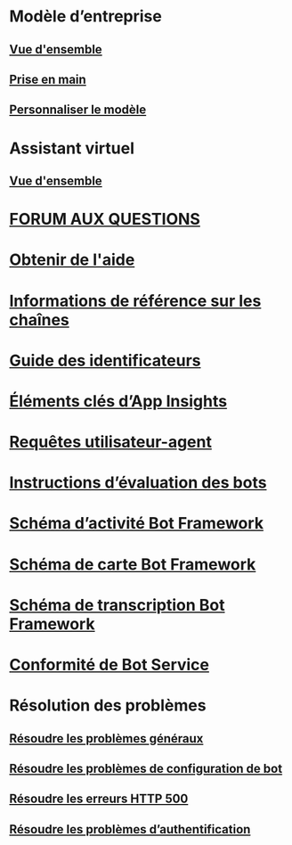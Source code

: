 # Modèle d’entreprise
## [Vue d'ensemble](../v4sdk/bot-builder-enterprise-template-overview.md)
## [Prise en main](../v4sdk/bot-builder-enterprise-template-getting-started.md)
## [Personnaliser le modèle](../v4sdk/bot-builder-enterprise-template-customize.md)
# Assistant virtuel 
## [Vue d'ensemble](../v4sdk/bot-builder-virtual-assistant-introduction.md)
# [FORUM AUX QUESTIONS](../bot-service-resources-bot-framework-faq.md)
# [Obtenir de l'aide](../bot-service-resources-links-help.md)
# [Informations de référence sur les chaînes](../bot-service-channels-reference.md)
# [Guide des identificateurs](../bot-service-resources-identifiers-guide.md)
# [Éléments clés d’App Insights](../bot-service-resources-app-insights-keys.md)
# [Requêtes utilisateur-agent](../bot-service-resources-user-agent.md)
# [Instructions d’évaluation des bots](../bot-service-review-guidelines.md)
# [Schéma d’activité Bot Framework](https://aka.ms/botSpecs-activitySchema)
# [Schéma de carte Bot Framework](https://aka.ms/botSpecs-cardSchema)
# [Schéma de transcription Bot Framework](https://aka.ms/botSpecs-transcripts)
# [Conformité de Bot Service](../v4sdk/bot-service-compliance.md)
# Résolution des problèmes
## [Résoudre les problèmes généraux](../bot-service-troubleshoot-general-problems.md)
## [Résoudre les problèmes de configuration de bot](../bot-service-troubleshoot-bot-configuration.md)
## [Résoudre les erreurs HTTP 500](../bot-service-troubleshoot-500-errors.md)
## [Résoudre les problèmes d’authentification](../bot-service-troubleshoot-authentication-problems.md)
